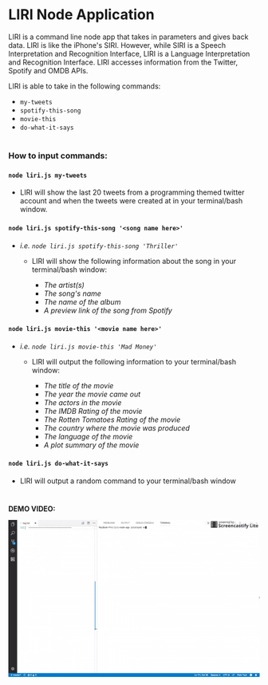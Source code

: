 # LIRI Node Application
LIRI is a command line node app that takes in parameters and gives back data. LIRI is like the iPhone's SIRI. However, while SIRI is a Speech Interpretation and Recognition Interface, LIRI is a Language Interpretation and Recognition Interface. LIRI accesses information from the Twitter, Spotify and OMDB APIs.

LIRI is able to take in the following commands:
* `my-tweets`
* `spotify-this-song`
* `movie-this`
* `do-what-it-says`

#

### How to input commands:

#### `node liri.js my-tweets`

* LIRI will show the last 20 tweets from a programming themed twitter account and when the tweets were created at in your terminal/bash window.

#### `node liri.js spotify-this-song '<song name here>'`

* _i.e. `node liri.js spotify-this-song 'Thriller'`_
    * LIRI will show the following information about the song in your terminal/bash window:

        * _The artist(s)_
        * _The song's name_
        * _The name of the album_
        * _A preview link of the song from Spotify_

#### `node liri.js movie-this '<movie name here>'`

* _i.e. `node liri.js movie-this 'Mad Money'`_
    * LIRI will output the following information to your terminal/bash window:

        * _The title of the movie_
        * _The year the movie came out_
        * _The actors in the movie_
        * _The IMDB Rating of the movie_
        * _The Rotten Tomatoes Rating of the movie_
        * _The country where the movie was produced_
        * _The language of the movie_
        * _A plot summary of the movie_

#### `node liri.js do-what-it-says`

* LIRI will output a random command to your terminal/bash window

#

__DEMO VIDEO:__

[![LIRI Demo Video](liri1.gif)](https://drive.google.com/open?id=1yIGO7zmgHGJt60S7-JO43x4IVEsEPMwH)